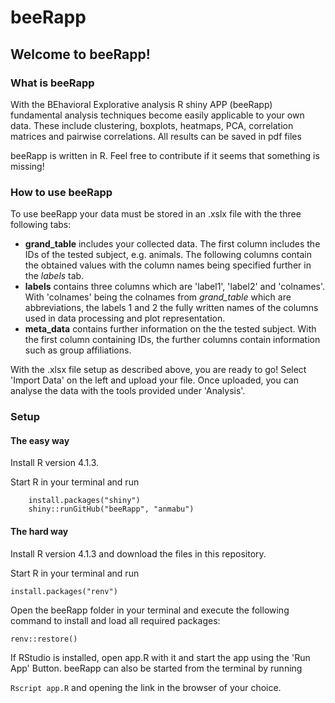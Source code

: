 # beeRapp
## Welcome to beeRapp! 
### What is beeRapp
With the BEhavioral Explorative analysis R shiny APP (beeRapp) fundamental analysis techniques become easily applicable to your own data. 
These include clustering, boxplots, heatmaps, PCA, correlation matrices and pairwise correlations.
All results can be saved in pdf files


beeRapp is written in R. Feel free to contribute if it seems that something is missing!
 
### How to use beeRapp 
To use beeRapp your data must be stored in an .xslx file with the three following tabs:  
- __grand_table__ includes your collected data. The first column includes the IDs of the tested subject, e.g. animals. 
The following columns contain the obtained values with the column names being specified further in the _labels_ tab.
- __labels__ contains three columns which are 'label1', 'label2' and 'colnames'. 
With 'colnames' being the colnames from _grand_table_ which are abbreviations, the labels 1 and 2 the fully written names 
of the columns used in data processing and plot representation.
- __meta_data__ contains further information on the the tested subject. With the first column containing IDs, the further columns contain information such as group affiliations.
                         
With the .xlsx file setup as described above, you are ready to go! Select 'Import Data' on the left and upload your file. Once uploaded, you can analyse the data with the tools provided under 'Analysis'.

### Setup

#### The easy way
Install R version 4.1.3. 

Start R in your terminal and run

```
	install.packages("shiny")
	shiny::runGitHub("beeRapp", "anmabu")
```


#### The hard way
Install R version 4.1.3 and download the files in this repository. 

Start R in your terminal and run

`
install.packages("renv")
`

Open the beeRapp folder in your terminal and execute the following command to install and load all required packages:

`
	renv::restore()
`

If RStudio is installed, open app.R with it and start the app using the 'Run App' Button. 
beeRapp can also be started from the terminal by running  

`
	Rscript app.R
`
and opening the link in the browser of your choice. 
